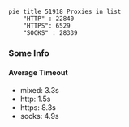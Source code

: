 
```mermaid
pie title 51918 Proxies in list
    "HTTP" : 22840
    "HTTPS": 6529
    "SOCKS" : 28339
```

### Some Info
#### Average Timeout

- mixed: 3.3s
- http: 1.5s
- https: 8.3s
- socks: 4.9s